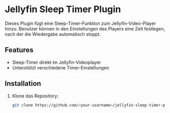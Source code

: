 # Jellyfin Sleep Timer Plugin

Dieses Plugin fügt eine Sleep-Timer-Funktion zum Jellyfin-Video-Player hinzu. Benutzer können in den Einstellungen des Players eine Zeit festlegen, nach der die Wiedergabe automatisch stoppt.

## Features

-   Sleep-Timer direkt im Jellyfin-Videoplayer
-   Unterstützt verschiedene Timer-Einstellungen

## Installation

1. Klone das Repository:
    ```bash
    git clone https://github.com/<your-username>/jellyfin-sleep-timer-plugin.git
    ```
